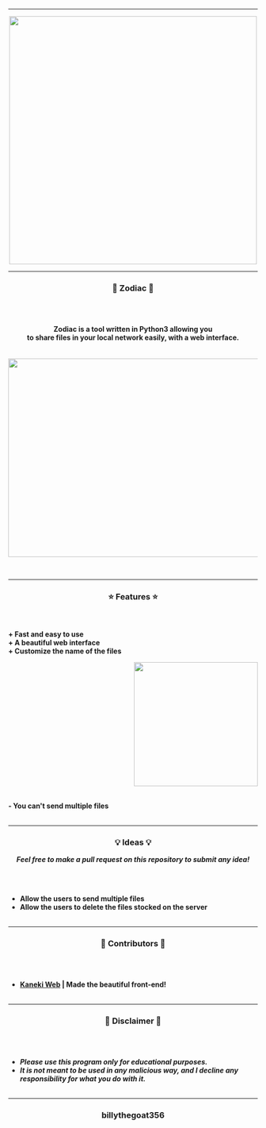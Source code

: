 -----

<p align="center">
<img src="https://repository-images.githubusercontent.com/415407744/50faf33c-1ed7-4b37-be52-bde9decae2c9", width="500", height="500">
</p>

-----

### <p align="center">🦞 Zodiac 🦞</p>

<br><br>
<p align="center">
<strong>
Zodiac is a tool written in Python3 allowing you
<br>
to share files in your local network easily, with a web interface.
<br><br><br>
<img src="https://cdn.discordapp.com/attachments/895186334422036550/896830637678428200/unknown.png" width="750", height="400">
</strong>
</p>
<br>

-----

### <p align="center">⭐ Features ⭐</p>

<br><br>
<strong>+ Fast and easy to use</strong>
<br>
<strong>+ A beautiful web interface</strong>
<br>
<strong>+ Customize the name of the files</strong>
<br>

<p align="right">
<img src="https://repository-images.githubusercontent.com/415407744/50faf33c-1ed7-4b37-be52-bde9decae2c9" width="250", height="250">
</p>

<br>
<strong>- You can't send multiple files</strong>
<br><br>

-----

### <p align="center">💡 Ideas 💡</p>

<p align="center"><strong><i>Feel free to make a pull request on this repository to submit any idea!</i></strong</p>

<br><br>
* Allow the users to send multiple files
* Allow the users to delete the files stocked on the server
<br><br>

-----
  
### <p align="center">🎨 Contributors 🎨</p>

<br><br>
* [Kaneki Web](https://github.com/KanekiWeb) | Made the beautiful front-end!
<br><br>
  
-----

### <p align="center">📌 Disclaimer 📌</p>

<br><br>
* ***Please use this program only for educational purposes.***
* ***It is not meant to be used in any malicious way, and I decline any responsibility for what you do with it.***
<br><br>

-----

### <p align="center">billythegoat356</p>
